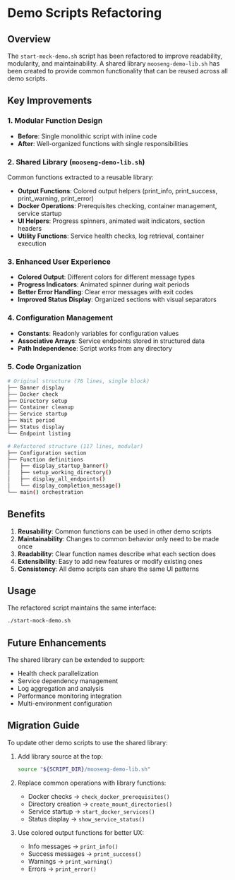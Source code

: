 # Demo Scripts Refactoring

## Overview

The `start-mock-demo.sh` script has been refactored to improve readability, modularity, and maintainability. A shared library `mooseng-demo-lib.sh` has been created to provide common functionality that can be reused across all demo scripts.

## Key Improvements

### 1. Modular Function Design
- **Before**: Single monolithic script with inline code
- **After**: Well-organized functions with single responsibilities

### 2. Shared Library (`mooseng-demo-lib.sh`)
Common functions extracted to a reusable library:
- **Output Functions**: Colored output helpers (print_info, print_success, print_warning, print_error)
- **Docker Operations**: Prerequisites checking, container management, service startup
- **UI Helpers**: Progress spinners, animated wait indicators, section headers
- **Utility Functions**: Service health checks, log retrieval, container execution

### 3. Enhanced User Experience
- **Colored Output**: Different colors for different message types
- **Progress Indicators**: Animated spinner during wait periods
- **Better Error Handling**: Clear error messages with exit codes
- **Improved Status Display**: Organized sections with visual separators

### 4. Configuration Management
- **Constants**: Readonly variables for configuration values
- **Associative Arrays**: Service endpoints stored in structured data
- **Path Independence**: Script works from any directory

### 5. Code Organization
```bash
# Original structure (76 lines, single block)
├── Banner display
├── Docker check
├── Directory setup
├── Container cleanup
├── Service startup
├── Wait period
├── Status display
└── Endpoint listing

# Refactored structure (117 lines, modular)
├── Configuration section
├── Function definitions
│   ├── display_startup_banner()
│   ├── setup_working_directory()
│   ├── display_all_endpoints()
│   └── display_completion_message()
└── main() orchestration
```

## Benefits

1. **Reusability**: Common functions can be used in other demo scripts
2. **Maintainability**: Changes to common behavior only need to be made once
3. **Readability**: Clear function names describe what each section does
4. **Extensibility**: Easy to add new features or modify existing ones
5. **Consistency**: All demo scripts can share the same UI patterns

## Usage

The refactored script maintains the same interface:
```bash
./start-mock-demo.sh
```

## Future Enhancements

The shared library can be extended to support:
- Health check parallelization
- Service dependency management
- Log aggregation and analysis
- Performance monitoring integration
- Multi-environment configuration

## Migration Guide

To update other demo scripts to use the shared library:

1. Add library source at the top:
   ```bash
   source "${SCRIPT_DIR}/mooseng-demo-lib.sh"
   ```

2. Replace common operations with library functions:
   - Docker checks → `check_docker_prerequisites()`
   - Directory creation → `create_mount_directories()`
   - Service startup → `start_docker_services()`
   - Status display → `show_service_status()`

3. Use colored output functions for better UX:
   - Info messages → `print_info()`
   - Success messages → `print_success()`
   - Warnings → `print_warning()`
   - Errors → `print_error()`